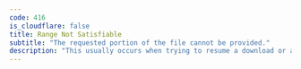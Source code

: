 ```yaml
---
code: 416
is_cloudflare: false
title: Range Not Satisfiable
subtitle: "The requested portion of the file cannot be provided."
description: "This usually occurs when trying to resume a download or access a specific part of a file. Please try accessing the complete file instead."
---
```

